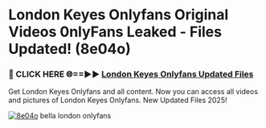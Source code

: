 # London Keyes Onlyfans Original Videos 0nlyFans Leaked - Files Updated! (8e04o)

<h3>🔴 CLICK HERE 🌐==►► <a href="https://tinyurl.com/x26r9saj" rel="nofollow">London Keyes Onlyfans Updated Files</a></h3>

Get London Keyes Onlyfans and all content. Now you can access all videos and pictures of London Keyes Onlyfans. New Updated Files 2025!

[![8e04o](https://i.imgur.com/LkgZPqh.gif)](https://tinyurl.com/x26r9saj)
bella london onlyfans
